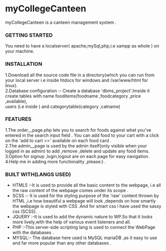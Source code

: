 # myCollegeCanteen

 myCollegeCanteen is a canteen management system .

<h3>GETTING STARTED </h3>

You need to have a localserver( apache,mySql,php,i.e xampp as whole ) on your machine. 

<h3>INSTALLATION</h3>

  1.Download all the source code file in a directory(which you can run from your local server i.e inside htdocs for windows and /var/www/html for linux).<br>
 2.Database configuration :- Create a database 'dbms_project'.Imside it create tables with name 
 fooditems(foodname ,foodcategory ,price ,available),<br>
 users (i.e inside ) and categorytable(category ,catname)

<h3>FEATURES</h3>


 1.The order__page.php lets you to search for foods against what you've entered in the search input field .
 You can add food to your cart with a click on the 'add to cart >>' available on each food card .<br>
 2.The admin__page is used by the admin itself(only visible when your logged in as admin) to add ,remove ,delete and update any     food items.<br>
 3.Option for signup ,login,logout are on each page for easy navigation.<br>
 4.Help me in adding more functionality ,please:) .<br>


<h3>BUILT WITH(LANGS USED)</h3>

<ul>
  <li>
  HTML5  :-It is used to provide all the basic content to the webpage, i.e all  the raw content of the webpage comes under its scope . 
  </li>
  <li>
  SCSS :- It is used for the styling purpose of the 'raw' content thrown by HTML ,i.e how beautiful a webpage will look ,depends on how smartly the webpage is styled with CSS .And for smart css i have used the sassy css (SCSS).
  </li>
  <li>
  JQUERY :-It is used to add the dynamic nature to WP.So that it looks more lively,with the help of various event listeners and all.
  </li>
  <li>
  PHP :-This server-side scripting lang is used to connect the WebPage with the databases .
  </li>
  <li>
  MYSQL:- The database here used is MySQL mariaDB ,as it easy to use and far more popular than any other databases .
  </li>

</ul> 




